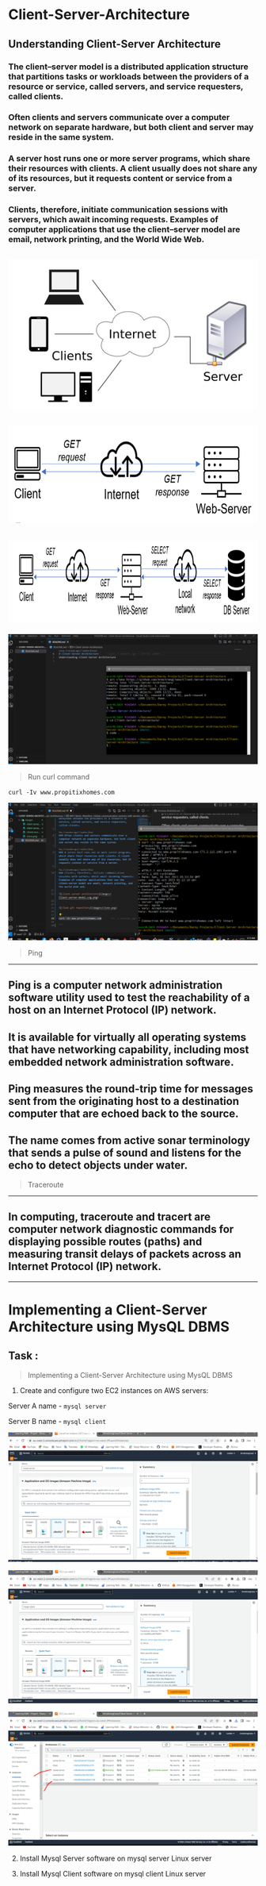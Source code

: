 # Client-Server-Architecture
## Understanding Client-Server Architecture

### The client–server model is a distributed application structure that partitions tasks or workloads between the providers of a resource or service, called servers, and service requesters, called clients.

### Often clients and servers communicate over a computer network on separate hardware, but both client and server may reside in the same system. 

### A server host runs one or more server programs, which share their resources with clients. A client usually does not share any of its resources, but it requests content or service from a server. 

### Clients, therefore, initiate communication sessions with servers, which await incoming requests. Examples of computer applications that use the client–server model are email, network printing, and the World Wide Web.

![client-server architecture](images/Client-server-model.svg.png)
---
![client-server](<images/client server.png>)
---
![client-server-db](<images/client server db.png>)
---
![clone git repository](images/clone.png)


> Run curl command 

```
curl -Iv www.propitixhomes.com
```

![curl](images/curl.png)

> Ping
---
Ping is a computer network administration software utility used to test the reachability of a host on an Internet Protocol (IP) network. 
---
It is available for virtually all operating systems that have networking capability, including most embedded network administration software.
---
Ping measures the round-trip time for messages sent from the originating host to a destination computer that are echoed back to the source.
---
The name comes from active sonar terminology that sends a pulse of sound and listens for the echo to detect objects under water.
---
> Traceroute
---
In computing, traceroute and tracert are computer network diagnostic commands for displaying possible routes (paths) and measuring transit delays of packets across an Internet Protocol (IP) network.
---
---

# Implementing a Client-Server Architecture using MysQL DBMS

## Task : 

> Implementing a Client-Server Architecture using MysQL DBMS

1. Create and configure two EC2 instances on AWS servers:

Server A name - `mysql server`

Server B name - `mysql client`


![mysql server instance](<images/mysql server.png>)

![mysql client instance](<images/mysql client.png>)

![two instances created](<images/server created.png>)

2. Install Mysql Server software on mysql server Linux server

3. Install Mysql Client software on mysql client Linux server










